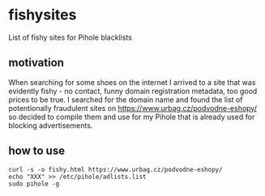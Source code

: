 # fishysites

List of fishy sites for Pihole blacklists

## motivation

When searching for some shoes on the internet I arrived to a site that was evidently fishy - no contact, 
funny domain registration metadata, too good prices to be true. I searched for the domain name and found
the list of potentionally fraudulent sites on https://www.urbag.cz/podvodne-eshopy/ so decided to compile
them and use for my Pihole that is already used for blocking advertisements.

## how to use

```
curl -s -o fishy.html https://www.urbag.cz/podvodne-eshopy/
echo "XXX" >> /etc/pihole/adlists.list
sudo pihole -g
```
